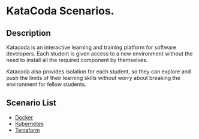 # KataCoda Scenarios.

## Description

Katacoda is an interactive learning and training platform for software 
developers. Each student is given access to a new environment without the need 
to install all the required component by themselves. 

Katacoda also provides isolation for each student, so they can explore and push 
the limits of their learning skills without worry about breaking the environment 
for fellow students.

## Scenario List

 - [Docker](docker)
 - [Kubernetes](kubernetes)
 - [Terraform](terraform)
